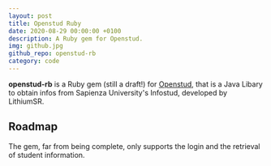 ```yaml
---
layout: post
title: Openstud Ruby
date: 2020-08-29 00:00:00 +0100
description: A Ruby gem for Openstud.
img: github.jpg
github_repo: openstud-rb
category: code
---
```

**openstud-rb** is a Ruby gem (still a draft!) for [Openstud](https://github.com/LithiumSR/openstud_driver), that is a Java Libary to obtain infos from Sapienza University's Infostud, developed by LithiumSR.

## Roadmap

The gem, far from being complete, only supports the login and the retrieval of student information.
